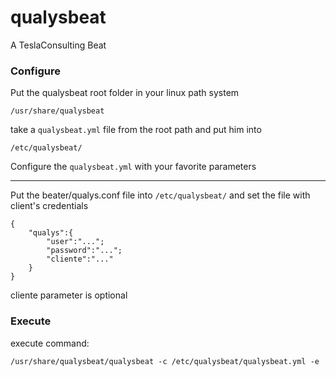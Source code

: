 # qualysbeat

A TeslaConsulting Beat

### Configure

Put the qualysbeat root folder in your linux path system 
```
/usr/share/qualysbeat
```
take a `qualysbeat.yml` file from the root path and put him into
```
/etc/qualysbeat/
```
Configure the `qualysbeat.yml` with your favorite parameters

-----

Put the beater/qualys.conf file into `/etc/qualysbeat/` and set the file with client's credentials

```
{
	"qualys":{
		"user":"...";
		"password":"...";
		"cliente":"..."
	}
}
```
cliente parameter is optional

### Execute

execute command:

```
/usr/share/qualysbeat/qualysbeat -c /etc/qualysbeat/qualysbeat.yml -e
```
